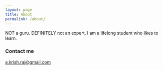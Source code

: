 ```yaml
---
layout: page
title: About
permalink: /about/
---
```


NOT a guru. DEFINITELY not an expert. I am a lifelong student who likes to learn.

### Contact me

[a.krish.raj@gmail.com](mailto:a.krish.raj@gmail.com)
